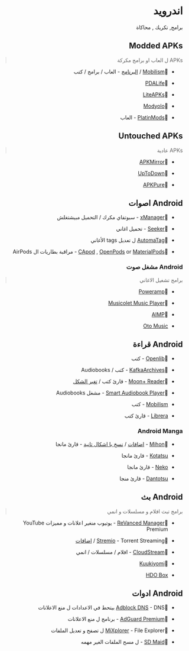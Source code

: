 <div dir="rtl">

# اندرويد
برامج, تكريك , محاكاة

## Modded APKs
> APKs ل العاب او برامج مكركة

* 🌟[Mobilism](https://forum.mobilism.org/viewforum.php?f=398) / [البرنامج](https://forum.mobilism.org/app/) - العاب / برامج / كتب

* 🌟[PDALife](https://pdalife.com/)

* 🌟[LiteAPKs](https://liteapks.com/)

* 🌟[Modyolo](https://modyolo.com/)

* 🌟[PlatinMods](https://platinmods.com/) - العاب

## Untouched APKs 
> APKs عادية

* 🌟[APKMirror](https://www.apkmirror.com/)

* 🌟[UpToDown](https://en.uptodown.com/android)

* 🌟[APKPure](https://apkpure.net/)

## Android اصوات

* 🌟[xManager](https://www.xmanagerapp.com/) - سبوتفاي مكرك / التحميل مبيشتغلش 

* 🌟[Seeker](https://play.google.com/store/apps/details?id=com.companyname.andriodapp1) - تحميل اغاني

* 🌟[AutomaTag](http://automatag.com/) ل تعديل tags الأغاني 

* 🌟[CApod](https://github.com/d4rken-org/capod) , [OpenPods](https://github.com/adolfintel/OpenPods) or [MaterialPods](https://play.google.com/store/apps/details?id=com.pryshedko.materialpods) -  مراقبة بطاريات ال AirPods 

### Android مشغل صوت 
> برامج تشغيل الاغاني

* 🌟[Poweramp](https://forum.mobilism.org/search.php?keywords=poweramp&sr=topics&sf=titleonly)

* 🌟[Musicolet Music Player](https://krosbits.in/musicolet/)

* 🌟[AIMP](https://www.aimp.ru/?do=download&os=android)

* [Oto Music](https://play.google.com/store/apps/details?id=com.piyush.music)

## Android قراءة 

* 🌟[Openlib](https://github.com/dstark5/Openlib) - كتب

* 🌟[KafkaArchives](https://www.kafkaarchives.com/) - كتب / Audiobooks

* 🌟[Moon+ Reader](https://www.moondownload.com/) - قارئ كتب / [تغير الشكل](https://rentry.co/moontheme) 

* 🌟[Smart Audiobook Player](https://play.google.com/store/apps/details?id=ak.alizandro.smartaudiobookplayer) - مشغل Audiobooks

* [Mobilism](https://forum.mobilism.org/app/) - كتب 

* [Librera](https://librera.mobi/) - قارئ كتب

### Android Manga

* 🌟[Mihon](https://mihon.app/) - [اضافات](https://keiyoushi.github.io/extensions/) / [نسخ با اشكال تانية](https://mihon.app/forks/) - قارئ مانجا

* [Kotatsu](https://kotatsu.app/) - قارئ مانجا

* [Neko](https://github.com/nekomangaorg/Neko) - قارئ مانجا

* [Dantotsu](https://dantotsu.app/) - قارئ منجا


## Android بث 
> برامج تبث افلام و مسلسلات و انمي

* 🌟[ReVanced Manager](https://forum.mobilism.org/search.php?keywords=Youtube+ReVanced&sr=topics&sf=titleonly) - يوتيوب منغير اعلانات و مميزات YouTube Premium 

*  🌟[Stremio](https://www.stremio.com/) - Torrent Streaming / [اضافات](https://stremio-addons.netlify.app/) 

* 🌟[CloudStream](https://cloudstream-on-fleek-co.ipns.dweb.link/) - افلام / مسلسلات / انمي

* 🌟[Kuukiyomi](https://github.com/LuftVerbot/kuukiyomi/)

* [HDO Box](https://forum.mobilism.org/search.php?keywords=HDO+Box&sr=topics&sf=titleonly) 

## Android ادوات  

* 🌟[Adblock DNS](https://pastebin.com/w1fii1Cd) - DNS بيتحط في الاعدادات ل منع الاعلانات 

* 🌟[AdGuard Premium](https://forum.mobilism.org/search.php?st=0&sk=t&sd=d&sr=topics&keywords=adguard&sf=titleonly) - برنامج ل منع الاعلانات 

* 🌟[MiXplorer](https://mixplorer.com/) - File Explorer ل تصفح و تعديل الملفات

* 🌟[SD Maid](https://github.com/d4rken-org/sdmaid-se) - ل مسح الملفات الغير مهمه
</div>